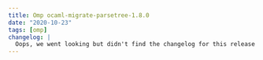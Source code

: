```yaml
---
title: Omp ocaml-migrate-parsetree-1.8.0
date: "2020-10-23"
tags: [omp]
changelog: |
  Oops, we went looking but didn't find the changelog for this release 🙈
---
```

